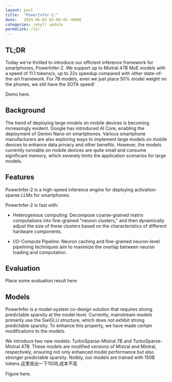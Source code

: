 ```yaml
---
layout: post
title:  "PowerInfer-2:"
date:   2024-06-03 03:00:45 +0000
categories: jekyll update
permalink: /v2/
---
```

## TL;DR

Today we're thrilled to introduce our efficient inference framework for smartphones, PowerInfer-2. We support up to Mixtral 47B MoE models with a speed of 11.1 tokens/s, up to 22x speedup compared with other state-of-the-art framework. For 7B models, even we just place 50% model weight on the phones, we still have the SOTA speed! 

Demo here.

## Background

The trend of deploying large models on mobile devices is becoming increasingly evident. Google has introduced AI Core, enabling the deployment of Gemini Nano on smartphones. Various smartphone manufacturers are also exploring ways to implement large models on mobile devices to enhance data privacy and other benefits. However, the models currently runnable on mobile devices are quite small and consume significant memory, which severely limits the application scenarios for large models.

## Features

PowerInfer-2 is a high-speed inference engine for deploying activation-sparse LLMs for smartphones.

PowerInfer-2 is fast with:

- Heterogenous computing: Decompose coarse-grained matrix computations into fine-grained "neuron clusters," and then dynamically adjust the size of these clusters based on the characteristics of different hardware components.

- I/O-Compute Pipeline: Neuron caching and fine-grained neuron-level pipelining techniques aim to maximize the overlap between neuron loading and computation.

## Evaluation

Place some evaluation result here

## Models

PowerInfer is a model-system co-design solution that requires strong predictable sparsity at the model level. Currently, mainstream models primarily use the SwiGLU structure, which does not exhibit strong predictable sparsity. To enhance this property, we have made certain modifications to the models.

We introduce two new models: TurboSparse-Mistral 7B and TurboSparse-Mixtral 47B. These models are modified versions of Mistral and Mixtral, respectively, ensuring not only enhanced model performance but also stronger predictable sparsity. Notbly, our models are trained with 150B tokens.这里突出一下150B,成本不高

Figure here.
